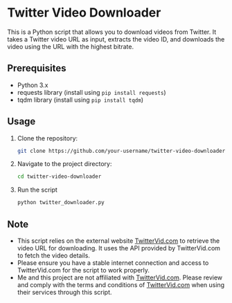 # Twitter Video Downloader

This is a Python script that allows you to download videos from Twitter. It takes a Twitter video URL as input, extracts the video ID, and downloads the video using the URL with the highest bitrate.

## Prerequisites

- Python 3.x
- requests library (install using `pip install requests`)
- tqdm library (install using `pip install tqdm`)

## Usage

1. Clone the repository:

   ```bash
   git clone https://github.com/your-username/twitter-video-downloader.git

2. Navigate to the project directory:

   ```bash
   cd twitter-video-downloader

3. Run the script

   ```bash
   python twitter_downloader.py

## Note

- This script relies on the external website [TwitterVid.com](https://twittervid.com/) to retrieve the video URL for downloading. It uses the API provided by TwitterVid.com to fetch the video details.
- Please ensure you have a stable internet connection and access to TwitterVid.com for the script to work properly.
- Me and this project are not affiliated with [TwitterVid.com](https://twittervid.com/). Please review and comply with the terms and conditions of [TwitterVid.com](https://twittervid.com/) when using their services through this script.
